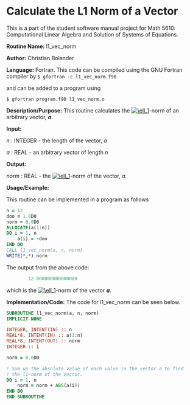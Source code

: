 # Calculate the L1 Norm of a Vector

This is a part of the student software manual project for Math 5610: Computational Linear Algebra and Solution of Systems of Equations. 

**Routine Name:**           l1_vec_norm

**Author:** Christian Bolander

**Language:** Fortran. This code can be compiled using the GNU Fortran compiler by
```$ gfortran -c l1_vec_norm.f90```

and can be added to a program using

```$ gfortran program.f90 l1_vec_norm.o ``` 

**Description/Purpose:** This routine calculates the <a href="https://www.codecogs.com/eqnedit.php?latex=\ell_1" target="_blank"><img src="https://latex.codecogs.com/gif.latex?\ell_1" title="\ell_1" /></a>-norm of an arbitrary vector, ***a***.

**Input:**  

*n* : INTEGER - the length of the vector, *a*

*a* : REAL - an arbitrary vector of length *n*

**Output:** 

*norm* : REAL - the <a href="https://www.codecogs.com/eqnedit.php?latex=\ell_1" target="_blank"><img src="https://latex.codecogs.com/gif.latex?\ell_1" title="\ell_1" /></a>-norm of the vector, *a*.

**Usage/Example:**

This routine can be implemented in a program as follows

```fortran
n = 12
doo = 1.0D0
norm = 0.0D0
ALLOCATE(a(1:n))
DO i = 1, n
	a(i) = -doo
END DO
CALL l1_vec_norm(a, n, norm)
WRITE(*,*) norm
```

The output from the above code:

```fortran
        12.000000000000000      
```

which is the <a href="https://www.codecogs.com/eqnedit.php?latex=\ell_1" target="_blank"><img src="https://latex.codecogs.com/gif.latex?\ell_1" title="\ell_1" /></a>-norm of the vector ***a***.

**Implementation/Code:** The code for l1_vec_norm can be seen below.

```fortran
SUBROUTINE l1_vec_norm(a, n, norm)
IMPLICIT NONE

INTEGER, INTENT(IN) :: n
REAL*8, INTENT(IN) :: a(1:n)
REAL*8, INTENT(OUT) :: norm
INTEGER :: i

norm = 0.0D0

! Sum up the absolute value of each value in the vector a to find
! the l1-norm of the vector.
DO i = 1, n
	norm = norm + ABS(a(i))
END DO
END SUBROUTINE
```


